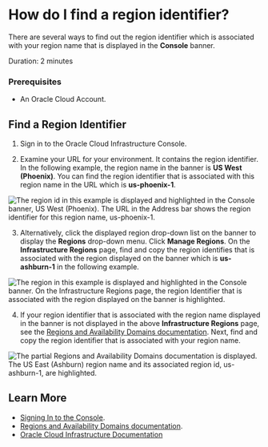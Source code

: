 # How do I find a region identifier?
There are several ways to find out the region identifier which is associated with your region name that is displayed in the **Console** banner.

Duration: 2 minutes

### Prerequisites
* An Oracle Cloud Account.

## Find a Region Identifier

1. Sign in to the Oracle Cloud Infrastructure Console.

2. Examine your URL for your environment. It contains the region identifier. In the following example, the region name in the banner is **US West (Phoenix)**. You can find the region identifier that is associated with this region name in the URL which is **us-phoenix-1**.

  ![The region id in this example is displayed and highlighted in the Console banner, US West (Phoenix). The URL in the Address bar shows the region identifier for this region name, us-phoenix-1.](./images/region-id-url-method.png " ")

3. Alternatively, click the displayed region drop-down list on the banner to display the **Regions** drop-down menu. Click **Manage Regions**. On the **Infrastructure Regions** page, find and copy the region identifies that is associated with the region displayed on the banner which is **us-ashburn-1** in the following example.

  ![The region in this example is displayed and highlighted in the Console banner. On the Infrastructure Regions page, the region Identifier that is associated with the region displayed on the banner is highlighted.](./images/ll-regions-identifier.png " ")

4. If your region identifier that is associated with the region name displayed in the banner is not displayed in the above **Infrastructure Regions** page, see the [Regions and Availability Domains documentation](https://docs.oracle.com/en-us/iaas/Content/General/Concepts/regions.htm). Next, find and copy the region identifier that is associated with your region name.

  ![The partial Regions and Availability Domains documentation is displayed. The US East (Ashburn) region name and its associated region id, us-ashburn-1, are highlighted.](./images/regions-doc.png " ")

<!-- Add when the LL team add the region id to the Reservation Information panel. -->

<!--
5. If you are running your workshop using a LiveLabs reservation, on the **Launch _workshop name_ Workshop** page, in the **Workshop Details** section, the **Region** row lists your region name and identifier. Copy the region identifier next to your assigned region name, **us-phoenix-1** in the following example.

    ![On the Launch workshop name page, the Workshop Details section, region name, and region identifier are highlighted.](./images/ll-region-id.png " ")

You can now paste your copied region identifier anywhere you need it.
-->

## Learn More

* [Signing In to the Console](https://docs.cloud.oracle.com/en-us/iaas/Content/GSG/Tasks/signingin.htm).
* [Regions and Availability Domains documentation](https://docs.oracle.com/en-us/iaas/Content/General/Concepts/regions.htm).
* [Oracle Cloud Infrastructure Documentation](https://docs.oracle.com/en-us/iaas/Content/GSG/Concepts/baremetalintro.htm)
